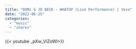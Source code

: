 ```yaml
---
title: "DOMi & JD BECK - WHATUP (Live Performance) | Vevo"
date: "2022-06-25"
categories:
  - "music"
  - "shares"
---
```


<div style="width: 70vw;">{{< youtube _pXw_ViZoWI>}}</div>
